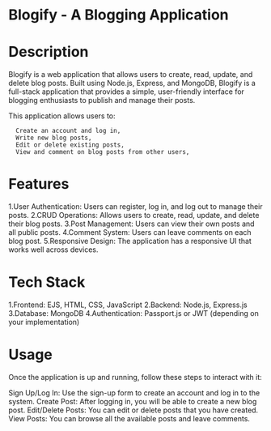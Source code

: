 # Blogify - A Blogging Application
# Description
Blogify is a web application that allows users to create, read, update, and delete blog posts. Built using Node.js, Express, and MongoDB, Blogify is a full-stack application that provides a simple, user-friendly interface for blogging enthusiasts to publish and manage their posts.

This application allows users to:

      Create an account and log in,
      Write new blog posts,
      Edit or delete existing posts,
      View and comment on blog posts from other users,
# Features
  1.User Authentication: Users can register, log in, and log out to manage their posts.
  2.CRUD Operations: Allows users to create, read, update, and delete their blog posts.
  3.Post Management: Users can view their own posts and all public posts.
  4.Comment System: Users can leave comments on each blog post.
  5.Responsive Design: The application has a responsive UI that works well across devices.
# Tech Stack
1.Frontend: EJS, HTML, CSS, JavaScript
2.Backend: Node.js, Express.js
3.Database: MongoDB
4.Authentication: Passport.js or JWT (depending on your implementation)
# Usage
Once the application is up and running, follow these steps to interact with it:

  Sign Up/Log In: Use the sign-up form to create an account and log in to the system.
  Create Post: After logging in, you will be able to create a new blog post.
  Edit/Delete Posts: You can edit or delete posts that you have created.
  View Posts: You can browse all the available posts and leave comments.
